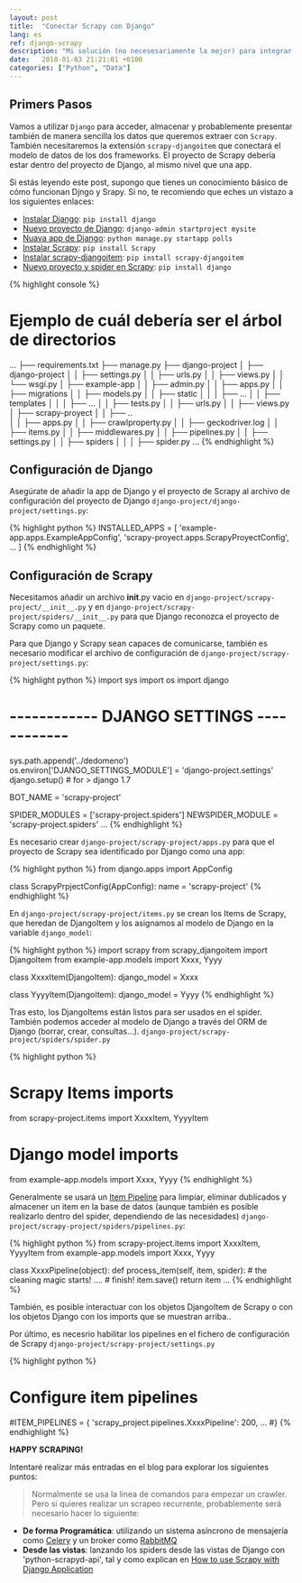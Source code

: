 ```yaml
---
layout: post
title:  "Conectar Scrapy con Django"
lang: es
ref: django-scrapy
description: "Mi solución (no necesesariamente la mejor) para integrar Django con Scrapy ."
date:   2018-01-03 21:21:01 +0100
categories: ["Python", "Data"]
---
```

## Primers Pasos

Vamos a utilizar `Django` para acceder, almacenar y probablemente presentar también de manera sencilla los datos que queremos extraer con `Scrapy`.
También necesitaremos la extensión `scrapy-djangoitem` que conectará el modelo de datos de los dos frameworks.
El proyecto de Scrapy debería estar dentro del proyecto de Django, al mismo nivel que una app.

Si estás leyendo este post, supongo que tienes un conocimiento básico de cómo funcionan Djngo y Srapy.
Si no, te recomiendo que eches un vistazo a los siguientes enlaces:

* [Instalar Django](https://docs.djangoproject.com/en/2.0/intro/install/): `pip install django`
* [Nuevo proyecto de Django](https://docs.djangoproject.com/en/2.0/intro/tutorial01/): `django-admin startproject mysite`
* [Nuava app de Django](https://docs.djangoproject.com/en/2.0/intro/tutorial01/): `python manage.py startapp polls`
* [Instalar Scrapy](https://doc.scrapy.org/en/latest/intro/install.html): `pip install Scrapy`
* [Instalar scrapy-djangoitem](https://github.com/scrapy-plugins/scrapy-djangoitem): `pip install scrapy-djangoitem`
* [Nuevo proyecto y spider en Scrapy](https://doc.scrapy.org/en/latest/intro/tutorial.html): `pip install django`

{% highlight console %}
# Ejemplo de cuál debería ser el árbol de directorios
...
├── requirements.txt
├── manage.py
├── django-project
│   ├── django-project
│   │   ├── settings.py
│   │   ├── urls.py
│   │   ├── views.py
│   │   └── wsgi.py
│   ├── example-app
│   │   ├── admin.py
│   │   ├── apps.py
│   │   ├── migrations
│   │   ├── models.py
│   │   ├── static
│   │   │   ├── ...
│   │   ├── templates
│   │   │   ├── ...
│   │   ├── tests.py
│   │   ├── urls.py
│   │   ├── views.py
│   ├── scrapy-proyect
│   │   ├── ..  
│   │   ├── apps.py
│   │   ├── crawlproperty.py
│   │   ├── geckodriver.log
│   │   ├── items.py
│   │   ├── middlewares.py
│   │   ├── pipelines.py
│   │   ├── settings.py
│   │   ├── spiders
│   │   │   ├── spider.py
...
{% endhighlight %}

## Configuración de Django 

Asegúrate de añadir la app de Django y el proyecto de Scrapy al archivo de configuración del proyecto de Django `django-project/django-project/settings.py`:

{% highlight python %}
INSTALLED_APPS = [
    'example-app.apps.ExampleAppConfig',
    'scrapy-proyect.apps.ScrapyProyectConfig',
    ...
]
{% endhighlight %}

## Configuración de Scrapy

Necesitamos añadir un archivo __init__.py vacio en `django-project/scrapy-project/__init__.py` y en `django-project/scrapy-project/spiders/__init__.py` para que Django reconozca el proyecto de Scrapy como un paquete.

Para que Django y Scrapy sean capaces de comunicarse, también es necesario modificar el archivo de configuración de `django-project/scrapy-project/settings.py`:

{% highlight python %}
import sys
import os
import django
# ------------ DJANGO SETTINGS ------------
sys.path.append('../dedomeno')
os.environ['DJANGO_SETTINGS_MODULE'] = 'django-project.settings'
django.setup()  # for > django 1.7

BOT_NAME = 'scrapy-project'

SPIDER_MODULES = ['scrapy-project.spiders']
NEWSPIDER_MODULE = 'scrapy-project.spiders'
...
{% endhighlight %}

Es necesario crear `django-project/scrapy-project/apps.py` para que el proyecto de Scrapy sea identificado por Django como una app:

{% highlight python %}
from django.apps import AppConfig

class ScrapyPrpjectConfig(AppConfig):
    name = 'scrapy-project'
{% endhighlight %}

En `django-project/scrapy-project/items.py` se crean los Items de Scrapy, que heredan de DjangoItem y los asignamos al modelo de Django en la variable `django_model`:

{% highlight python %}
import scrapy
from scrapy_djangoitem import DjangoItem
from example-app.models import Xxxx, Yyyy

class XxxxItem(DjangoItem):
    django_model = Xxxx

class YyyyItem(DjangoItem):
    django_model = Yyyy
{% endhighlight %}

Tras esto, los DjangoItems están listos para ser usados en el spider. También podemos acceder al modelo de Django a través del ORM de Django (borrar, crear, consultas...). `django-project/scrapy-project/spiders/spider.py`

{% highlight python %}
# Scrapy Items imports
from scrapy-project.items import XxxxItem, YyyyItem
# Django model imports
from example-app.models import Xxxx, Yyyy
{% endhighlight %}

Generalmente se usará un [Item Pipeline](https://doc.scrapy.org/en/latest/topics/item-pipeline.html) para limpiar, eliminar dublicados y almacener un item en la base de datos (aunque también es posible realizarlo dentro del spider, dependiendo de las necesidades) `django-project/scrapy-project/spiders/pipelines.py`:

{% highlight python %}
from scrapy-project.items import XxxxItem, YyyyItem
from example-app.models import  Xxxx, Yyyy

class XxxxPipeline(object):
    def process_item(self, item, spider):
        # the cleaning magic starts!
        ....
        # finish!
        item.save()
        return item
...
{% endhighlight %}

También, es posible interactuar con los objetos DjangoItem de Scrapy o con los objetos Django con los imports que se muestran arriba..

Por último, es necesrio habilitar los pipelines en el fichero de configuración de Scrapy `django-project/scrapy-project/settings.py` 

{% highlight python %}
# Configure item pipelines
#ITEM_PIPELINES = {
    'scrapy_project.pipelines.XxxxPipeline': 200,
    ...
#}
{% endhighlight %}

**HAPPY SCRAPING!**

Intentaré realizar más entradas en el blog para explorar los siguientes puntos:

>Normalmente se usa la linea de comandos para empezar un crawler. Pero si quieres realizar un scrapeo recurrente, probablemente será necesario hacer lo siguiente:
* **De forma Programática**: utilizando un sistema asíncrono de mensajería como [Celery](http://www.celeryproject.org/) y un broker como [RabbitMQ](https://www.rabbitmq.com/)
* **Desde las vistas**: lanzando los spiders desde las vistas de Django con 'python-scrapyd-api', tal y como explican en [How to use Scrapy with Django Application](https://medium.com/@ali_oguzhan/how-to-use-scrapy-with-django-application-c16fabd0e62e)
 